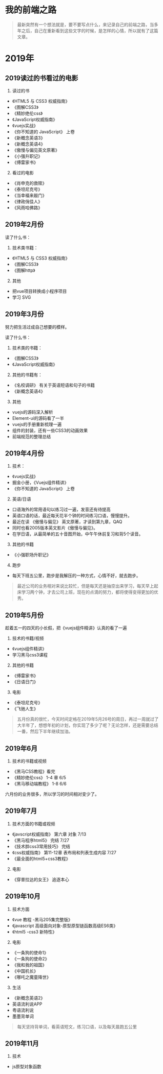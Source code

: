 # 我的前端之路
> 最新突然有一个想法就是，要不要写点什么，来记录自己的前端之路，当多年之后，自己在重新看到这些文字的时候，是怎样的心情，所以就有了这篇文章。

# 2019年

## 2019读过的书看过的电影

1. 读过的书

- 《HTML5 与 CSS3 权威指南》
- 《图解CSS3》
- 《精妙绝伦css》
- 《JavaScript权威指南》
- 《vuejs实战》
- 《你不知道的 JavaScript》 上卷
- 《新概念英语3》
- 《新概念英语4》
- 《傲慢与偏见英文原著》
- 《小强升职记》
- 《傅雷家书》

2. 看过的电影

- 《肖申克的救赎》
- 《泰坦尼克号》
- 《当幸福来敲门》
- 《律政俏佳人》
- 《风雨哈佛路》


## 2019年2月份

读了什么书：

1. 技术类书籍：

- 《HTML5 与 CSS3 权威指南》
- 《图解CSS3》
- 《图解http》

2. 其他

- 把vue项目转换成小程序项目
- 学习 SVG

## 2019年3月份

努力把生活过成自己想要的模样。

读了什么书：

1. 技术类的书籍：

- 《图解CSS3》
- 《JavaScript权威指南》

2. 其他的书籍有：

- 《名校调研》 有关于英语短语和句子的书籍
- 《新概念英语4》

3. 其他

- vuejs的源码深入解析
- Element-ui的源码看了一半
- vuejs的手册重新梳理一遍
- 组件的封装，还有一些CSS3的动画效果
- 前端规范的整理总结

## 2019年4月份

1. 技术：

- 《vuejs实战》 
- 掘金小册，《Vuejs组件精讲》
- 《你不知道的 JavaScript》 上卷

2. 英语/日语

- 口语海外的常用语句以练习过一遍，发音还有待提高
- 英语口语的话，最近每天花半个钟的时间练习口语，慢慢提升。
- 最近在读 《傲慢与偏见》 英文原著，才读到第九章，QAQ
- 同时也看2005版本英文影片《傲慢与偏见》。
- 在学日语，从最简单的五十音图开始，中午午休前复习和背5个读音。

3. 其他的书籍

- 《小强职场升职记》

4. 跑步
- 每天下班五公里，跑步是我解压的一种方式，心情不好，就去跑步。

> 最近公司的业务相对来说比较忙，但是每天还是抽空出来学习，每天早上起床学习两个钟，才去公司上班，现在的点滴的努力，都将使得变得更加的优秀。

## 2019年5月份

趁着五一的四天的小长假，把《vuejs组件精讲》认真的看了一遍

1. 技术的书籍/视频

- 《vuejs组件精讲》
- 学习黑马css3课程

2. 其他的书籍

- 《傅雷家书》
- 《日语日门》

3. 电影

- 《泰坦尼克号》
- 《飞驰人生》

> 五月份真的很忙，今天时间定格在2019年5月26号的周日，再过一周就过了大半年了，想想年初的计划，你实现了多少了呢？无论怎样，还是需要总结一番，然后下半年继续加油。


## 2019年6月

1. 技术的书籍或视频

- 《黑马CSS教程》看完
- 《精妙绝伦css》 1-4 章 6/5
- 《黑马移动端教程》 1-8 6/6

六月份的业务很多，所以学习的时间相对变少了。

## 2019年7月

1. 技术方面的书籍或视频
- 《javscript权威指南》 第六章 对象 7/13
- 《黑马程序html5》 完结 7/27
- 《技术胖css3常用技巧》 完结
- 《css权威指南》 第11-12章 表布局和列表生成内容 7/27
- 《最全面的html5+css3教程》

2. 电影
- 《穿普拉达的女王》 追逐本心

## 2019年10月

1. 技术方面
- 《vue 教程 -黑马205集完整版》
- 《javascript 高级面向对象-原型原型链函数高级ES6类》
- 《html5 -css3 新特性》

2. 电影
- 《一条狗的使命1》
- 《一条狗的使命2》
- 《我和我的祖国》
- 《中国机长》 
- 《哪吒之魔童降世》

3. 生活

- 《新概念英语2》
- 英语流利说APP
- 粤语流利说
- 墨墨背单词

> 每天坚持背单词，看英语短文，练习口语，以及每天晨跑五公里

## 2019年11月

1. 技术

- js原型对象函数



